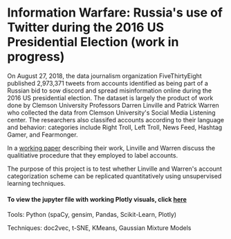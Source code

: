 # Information Warfare: Russia's use of Twitter during the 2016 US Presidential Election (work in progress)

On August 27, 2018, the data journalism organization FiveThirtyEight published 2,973,371 tweets from accounts identified as being part of a Russian bid to sow discord and spread misinformation online during the 2016 US presidential election. The dataset is largely the product of work done by Clemson University Professors Darren Linville and Patrick Warren who collected the data from Clemson University's Social Media Listening center. The researchers also classifed accounts according to their language and behavior: categories include Right Troll, Left Troll, News Feed, Hashtag Gamer, and Fearmonger.

In a [working paper](http://pwarren.people.clemson.edu/Linvill_Warren_TrollFactory.pdf) describing their work, Linville and Warren discuss the qualitiative procedure that they employed to label accounts.

The purpose of this project is to test whether Linville and Warren's account categorization scheme can be replicated quantitatively using unsupervised learning techniques.

#### To view the jupyter file with working Plotly visuals, click [here](https://nbviewer.jupyter.org/github/benforleo/disinformation_project/blob/master/labeled_tweets.ipynb)


Tools: Python (spaCy, gensim, Pandas, Scikit-Learn, Plotly) 

Techniques: doc2vec, t-SNE, KMeans, Gaussian Mixture Models


